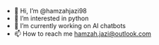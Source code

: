 - 👋 Hi, I’m @hamzahjazi98
- 👀 I’m interested in python
- 🌱 I’m currently working on AI chatbots
- 📫 How to reach me hamzah.jazi@outlook.com

<!---
hamzahjazi98/hamzahjazi98 is a ✨ special ✨ repository because its `README.md` (this file) appears on your GitHub profile.
You can click the Preview link to take a look at your changes.
--->
